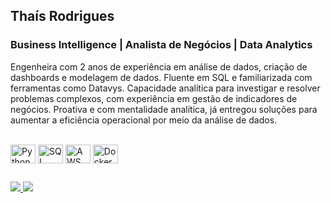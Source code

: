 ## Thaís Rodrigues
### Business Intelligence | Analista de Negócios | Data Analytics

Engenheira com 2 anos de experiência em análise de dados, criação de dashboards e modelagem de dados. Fluente em SQL e
familiarizada com ferramentas como Datavys. Capacidade analítica para investigar e resolver problemas complexos, com
experiência em gestão de indicadores de negócios. Proativa e com mentalidade analítica, já entregou soluções para aumentar a
eficiência operacional por meio da análise de dados.

<div style="display: inline_block"><br>
  <img align="center" alt="Python" height="30" width="40" src="https://cdn.jsdelivr.net/gh/devicons/devicon/icons/python/python-original.svg">
  <img align="center" alt="SQL" height="30" width="40" src="https://cdn.jsdelivr.net/gh/devicons/devicon/icons/postgresql/postgresql-original.svg">
  <img align="center" alt="AWS" height="30" width="40" src="https://cdn.jsdelivr.net/gh/devicons/devicon/icons/amazonwebservices/amazonwebservices-original-wordmark.svg">
  <img align="center" alt="Docker" height="30" width="40" src="https://cdn.jsdelivr.net/gh/devicons/devicon/icons/docker/docker-original.svg">
</div>
  
  ##
 
<div> 
  <a href="https://www.linkedin.com/in/thais-nicole" target="_blank">
    <img src="https://img.shields.io/badge/-LinkedIn-%230077B5?style=for-the-badge&logo=linkedin&logoColor=white">
  </a> 
  <a href="https://thais-nicole.github.io/thais-nicole/" target="_blank">
  <img src="https://img.shields.io/badge/-Portfólio-000?style=for-the-badge&logo=web&logoColor=white">
  </a>
</div>
